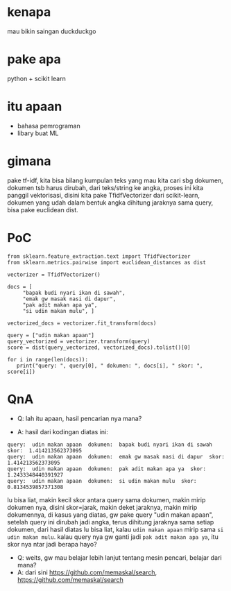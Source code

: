# kenapa 

mau bikin saingan duckduckgo

# pake apa

python + scikit learn

# itu apaan

- bahasa pemrograman
- libary buat ML

# gimana

pake tf-idf, kita bisa bilang kumpulan teks yang mau kita cari sbg dokumen,
dokumen tsb harus dirubah, dari teks/string ke angka, proses ini kita panggil vektorisasi,
disini kita pake TfidfVectorizer dari scikit-learn, dokumen yang udah dalam bentuk angka 
dihitung jaraknya sama query, bisa pake euclidean dist.

# PoC

```
from sklearn.feature_extraction.text import TfidfVectorizer
from sklearn.metrics.pairwise import euclidean_distances as dist

vectorizer = TfidfVectorizer()

docs = [
     "bapak budi nyari ikan di sawah",
     "emak gw masak nasi di dapur",
     "pak adit makan apa ya",
     "si udin makan mulu", ]

vectorized_docs = vectorizer.fit_transform(docs)

query = ["udin makan apaan"]
query_vectorized = vectorizer.transform(query)
score = dist(query_vectorized, vectorized_docs).tolist()[0]

for i in range(len(docs)):
   print("query: ", query[0], " dokumen: ", docs[i], " skor: ", score[i])

```

# QnA

- Q: lah itu apaan, hasil pencarian nya mana?

- A: hasil dari kodingan diatas ini:

```
query:  udin makan apaan  dokumen:  bapak budi nyari ikan di sawah  skor:  1.414213562373095
query:  udin makan apaan  dokumen:  emak gw masak nasi di dapur  skor:  1.414213562373095
query:  udin makan apaan  dokumen:  pak adit makan apa ya  skor:  1.2433348440391927
query:  udin makan apaan  dokumen:  si udin makan mulu  skor:  0.8134539857371308
```

lu bisa liat, makin kecil skor antara query sama dokumen, makin mirip dokumen nya, 
disini skor=jarak, makin deket jaraknya, makin mirip dokumennya, di kasus yang diatas,
gw pake query "udin makan apaan", setelah query ini dirubah jadi angka, terus dihitung jaraknya
sama setiap dokumen, dari hasil diatas lu bisa liat, kalau `udin makan apaan` mirip sama `si udin makan mulu`. 
kalau query nya gw ganti jadi `pak adit makan apa ya`, itu skor nya ntar jadi berapa hayo? 

- Q: weits, gw mau belajar lebih lanjut tentang mesin pencari, belajar dari mana?
- A: dari sini https://github.com/memaskal/search, https://github.com/memaskal/search
